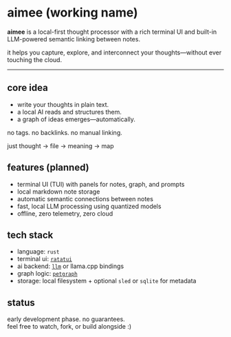 # aimee (working name)

**aimee** is a local-first thought processor with a rich terminal UI and built-in LLM-powered semantic linking between notes.

it helps you capture, explore, and interconnect your thoughts—without ever touching the cloud.

---

## core idea

- write your thoughts in plain text.
- a local AI reads and structures them.
- a graph of ideas emerges—automatically.

no tags. no backlinks. no manual linking.

just thought → file → meaning → map

## features (planned)

- terminal UI (TUI) with panels for notes, graph, and prompts
- local markdown note storage
- automatic semantic connections between notes
- fast, local LLM processing using quantized models
- offline, zero telemetry, zero cloud

## tech stack

- language: `rust`
- terminal ui: [`ratatui`](https://github.com/ratatui-org/ratatui)
- ai backend: [`llm`](https://github.com/rustformers/llm) or llama.cpp bindings
- graph logic: [`petgraph`](https://docs.rs/petgraph/)
- storage: local filesystem + optional `sled` or `sqlite` for metadata

## status

early development phase. no guarantees.  
feel free to watch, fork, or build alongside :)



